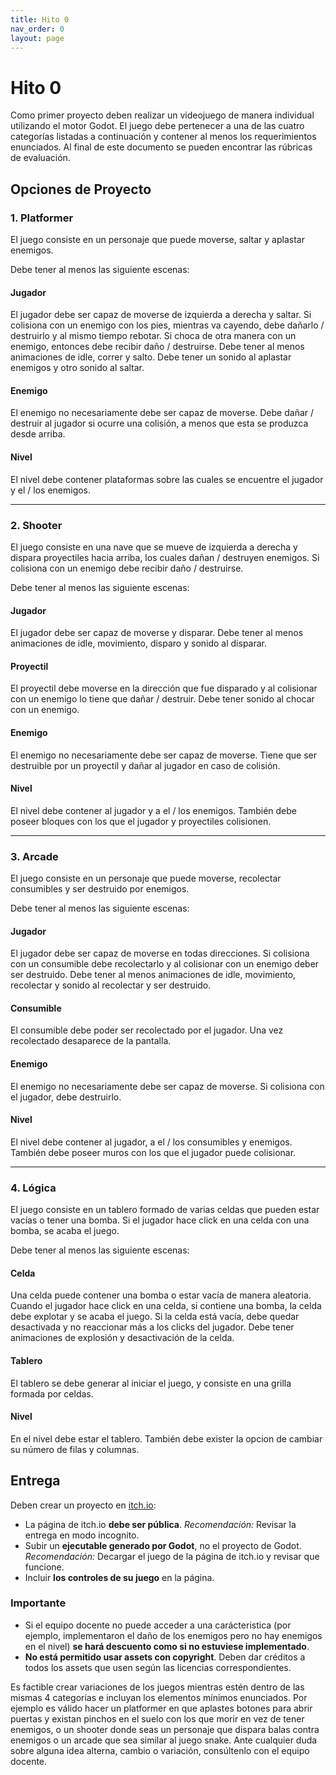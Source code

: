 ```yaml
---
title: Hito 0
nav_order: 0
layout: page
---
```


# Hito 0

Como primer proyecto deben realizar un videojuego de manera individual utilizando el motor Godot. El juego debe pertenecer a una de las cuatro categorías listadas a continuación y contener al menos los requerimientos enunciados. Al final de este documento se pueden encontrar las rúbricas de evaluación.

## Opciones de Proyecto

### 1. Platformer

El juego consiste en un personaje que puede moverse, saltar y aplastar enemigos.


Debe tener al menos las siguiente escenas:

#### Jugador

El jugador debe ser capaz de moverse de izquierda a derecha y saltar. Si colisiona con un enemigo con los pies, mientras va cayendo, debe dañarlo / destruirlo y al mismo tiempo rebotar. Si choca de otra manera con un enemigo, entonces debe recibir daño / destruirse.
Debe tener al menos animaciones de idle, correr y salto. Debe tener un sonido al aplastar enemigos y otro sonido al saltar.

#### Enemigo

El enemigo no necesariamente debe ser capaz de moverse. Debe dañar / destruir al jugador si ocurre una colisión, a menos que esta se produzca desde arriba.

#### Nivel

El nivel debe contener plataformas sobre las cuales se encuentre el jugador y el / los enemigos.

---

### 2. Shooter

El juego consiste en una nave que se mueve de izquierda a derecha y dispara proyectiles hacia arriba, los cuales dañan / destruyen enemigos. Si colisiona con un enemigo debe recibir daño / destruirse.

Debe tener al menos las siguiente escenas:

#### Jugador

El jugador debe ser capaz de moverse y disparar.
Debe tener al menos animaciones de idle, movimiento, disparo y sonido al disparar.

#### Proyectil

El proyectil debe moverse en la dirección que fue disparado y al colisionar con un enemigo lo tiene que dañar / destruir.
Debe tener sonido al chocar con un enemigo.

#### Enemigo

El enemigo no necesariamente debe ser capaz de moverse. Tiene que ser destruible por un proyectil y dañar al jugador en caso de colisión.

#### Nivel

El nivel debe contener al jugador y a el / los enemigos. También debe poseer bloques con los que el jugador y proyectiles colisionen.

---

### 3. Arcade

El juego consiste en un personaje que puede moverse, recolectar consumibles y ser destruido por enemigos.

Debe tener al menos las siguiente escenas:

#### Jugador

El jugador debe ser capaz de moverse en todas direcciones. Si colisiona con un consumible debe recolectarlo y al colisionar con un enemigo deber ser destruido.
Debe tener al menos animaciones de idle, movimiento, recolectar y sonido al recolectar y ser destruido.

#### Consumible

El consumible debe poder ser recolectado por el jugador. Una vez recolectado desaparece de la pantalla.

#### Enemigo

El enemigo no necesariamente debe ser capaz de moverse. Si colisiona con el jugador, debe destruirlo.

#### Nivel

El nivel debe contener al jugador, a el / los consumibles y enemigos. También debe poseer muros con los que el jugador puede colisionar.

---

### 4. Lógica

El juego consiste en un tablero formado de varias celdas que pueden estar vacías o tener una bomba. Si el jugador hace click en una celda con una bomba, se acaba el juego.

Debe tener al menos las siguiente escenas:

#### Celda

Una celda puede contener una bomba o estar vacía de manera aleatoria. Cuando el jugador hace click en una celda, si contiene una bomba, la celda debe explotar y se acaba el juego. Si la celda está vacía, debe quedar desactivada y no reaccionar más a los clicks del jugador. Debe tener animaciones de explosión y desactivación de la celda.

#### Tablero

El tablero se debe generar al iniciar el juego, y consiste en una grilla formada por celdas.

#### Nivel

En el nivel debe estar el tablero. También debe exister la opcion de cambiar su número de filas y columnas.

## Entrega
Deben crear un proyecto en [itch.io](https://itch.io):
- La página de itch.io **debe ser pública**. *Recomendación:* Revisar la entrega en modo incognito.
- Subir un **ejecutable generado por Godot**, no el proyecto de Godot. *Recomendación:* Decargar el juego de la página de itch.io y revisar que funcione.
- Incluir **los controles de su juego** en la página.
### Importante
- Si el equipo docente no puede acceder a una carácteristica (por ejemplo, implementaron el daño de los enemigos pero no hay enemigos en el nivel) **se hará descuento como si no estuviese implementado**.
- **No está permitido usar assets con copyright**. Deben dar créditos a todos los assets que usen según las licencias correspondientes.

Es factible crear variaciones de los juegos mientras estén dentro de las mismas 4 categorías e incluyan los elementos mínimos enunciados. Por ejemplo es válido hacer un platformer en que aplastes botones para abrir puertas y existan pinchos en el suelo con los que morir en vez de tener enemigos, o un shooter donde seas un personaje que dispara balas contra enemigos o un arcade que sea similar al juego snake. Ante cualquier duda sobre alguna idea alterna, cambio o variación, consúltenlo con el equipo docente. 
